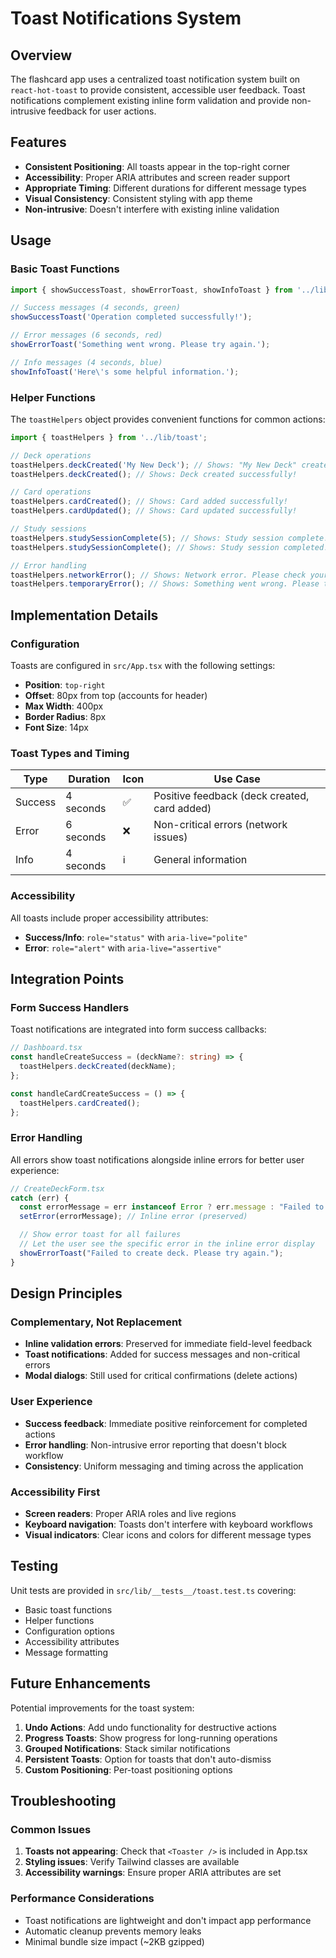 # Toast Notifications System

## Overview

The flashcard app uses a centralized toast notification system built on `react-hot-toast` to provide consistent, accessible user feedback. Toast notifications complement existing inline form validation and provide non-intrusive feedback for user actions.

## Features

- **Consistent Positioning**: All toasts appear in the top-right corner
- **Accessibility**: Proper ARIA attributes and screen reader support
- **Appropriate Timing**: Different durations for different message types
- **Visual Consistency**: Consistent styling with app theme
- **Non-intrusive**: Doesn't interfere with existing inline validation

## Usage

### Basic Toast Functions

```typescript
import { showSuccessToast, showErrorToast, showInfoToast } from '../lib/toast';

// Success messages (4 seconds, green)
showSuccessToast('Operation completed successfully!');

// Error messages (6 seconds, red)
showErrorToast('Something went wrong. Please try again.');

// Info messages (4 seconds, blue)
showInfoToast('Here\'s some helpful information.');
```

### Helper Functions

The `toastHelpers` object provides convenient functions for common actions:

```typescript
import { toastHelpers } from '../lib/toast';

// Deck operations
toastHelpers.deckCreated('My New Deck'); // Shows: "My New Deck" created successfully!
toastHelpers.deckCreated(); // Shows: Deck created successfully!

// Card operations
toastHelpers.cardCreated(); // Shows: Card added successfully!
toastHelpers.cardUpdated(); // Shows: Card updated successfully!

// Study sessions
toastHelpers.studySessionComplete(5); // Shows: Study session complete! Reviewed 5 cards.
toastHelpers.studySessionComplete(); // Shows: Study session completed!

// Error handling
toastHelpers.networkError(); // Shows: Network error. Please check your connection and try again.
toastHelpers.temporaryError(); // Shows: Something went wrong. Please try again in a moment.
```

## Implementation Details

### Configuration

Toasts are configured in `src/App.tsx` with the following settings:

- **Position**: `top-right`
- **Offset**: 80px from top (accounts for header)
- **Max Width**: 400px
- **Border Radius**: 8px
- **Font Size**: 14px

### Toast Types and Timing

| Type | Duration | Icon | Use Case |
|------|----------|------|----------|
| Success | 4 seconds | ✅ | Positive feedback (deck created, card added) |
| Error | 6 seconds | ❌ | Non-critical errors (network issues) |
| Info | 4 seconds | ℹ️ | General information |

### Accessibility

All toasts include proper accessibility attributes:

- **Success/Info**: `role="status"` with `aria-live="polite"`
- **Error**: `role="alert"` with `aria-live="assertive"`

## Integration Points

### Form Success Handlers

Toast notifications are integrated into form success callbacks:

```typescript
// Dashboard.tsx
const handleCreateSuccess = (deckName?: string) => {
  toastHelpers.deckCreated(deckName);
};

const handleCardCreateSuccess = () => {
  toastHelpers.cardCreated();
};
```

### Error Handling

All errors show toast notifications alongside inline errors for better user experience:

```typescript
// CreateDeckForm.tsx
catch (err) {
  const errorMessage = err instanceof Error ? err.message : "Failed to create deck";
  setError(errorMessage); // Inline error (preserved)

  // Show error toast for all failures
  // Let the user see the specific error in the inline error display
  showErrorToast("Failed to create deck. Please try again.");
}
```

## Design Principles

### Complementary, Not Replacement

- **Inline validation errors**: Preserved for immediate field-level feedback
- **Toast notifications**: Added for success messages and non-critical errors
- **Modal dialogs**: Still used for critical confirmations (delete actions)

### User Experience

- **Success feedback**: Immediate positive reinforcement for completed actions
- **Error handling**: Non-intrusive error reporting that doesn't block workflow
- **Consistency**: Uniform messaging and timing across the application

### Accessibility First

- **Screen readers**: Proper ARIA roles and live regions
- **Keyboard navigation**: Toasts don't interfere with keyboard workflows
- **Visual indicators**: Clear icons and colors for different message types

## Testing

Unit tests are provided in `src/lib/__tests__/toast.test.ts` covering:

- Basic toast functions
- Helper functions
- Configuration options
- Accessibility attributes
- Message formatting

## Future Enhancements

Potential improvements for the toast system:

1. **Undo Actions**: Add undo functionality for destructive actions
2. **Progress Toasts**: Show progress for long-running operations
3. **Grouped Notifications**: Stack similar notifications
4. **Persistent Toasts**: Option for toasts that don't auto-dismiss
5. **Custom Positioning**: Per-toast positioning options

## Troubleshooting

### Common Issues

1. **Toasts not appearing**: Check that `<Toaster />` is included in App.tsx
2. **Styling issues**: Verify Tailwind classes are available
3. **Accessibility warnings**: Ensure proper ARIA attributes are set

### Performance Considerations

- Toast notifications are lightweight and don't impact app performance
- Automatic cleanup prevents memory leaks
- Minimal bundle size impact (~2KB gzipped)
